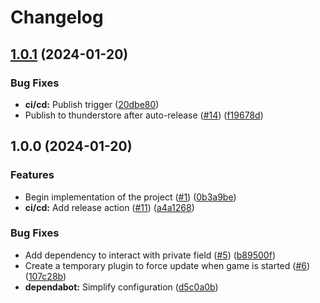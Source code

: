# Changelog

## [1.0.1](https://github.com/Distractic/LethalCompanyTemplate/compare/v1.0.0...v1.0.1) (2024-01-20)


### Bug Fixes

* **ci/cd:** Publish trigger ([20dbe80](https://github.com/Distractic/LethalCompanyTemplate/commit/20dbe8065435c6d14e3126420f0573619d908622))
* Publish to thunderstore after auto-release ([#14](https://github.com/Distractic/LethalCompanyTemplate/issues/14)) ([f19678d](https://github.com/Distractic/LethalCompanyTemplate/commit/f19678d3959aaf2fef994625f99cfccdb8a978b2))

## 1.0.0 (2024-01-20)


### Features

* Begin implementation of the project ([#1](https://github.com/Distractic/LethalCompanyTemplate/issues/1)) ([0b3a9be](https://github.com/Distractic/LethalCompanyTemplate/commit/0b3a9befe9379b348a3121b6e46c0f73fce33a39))
* **ci/cd:** Add release action ([#11](https://github.com/Distractic/LethalCompanyTemplate/issues/11)) ([a4a1268](https://github.com/Distractic/LethalCompanyTemplate/commit/a4a1268b04258ba061fff8895d51855d4aa24a6f))


### Bug Fixes

* Add dependency to interact with private field ([#5](https://github.com/Distractic/LethalCompanyTemplate/issues/5)) ([b89500f](https://github.com/Distractic/LethalCompanyTemplate/commit/b89500f3c140b4023bf1c342727e9f24023139c9))
* Create a temporary plugin to force update when game is started ([#6](https://github.com/Distractic/LethalCompanyTemplate/issues/6)) ([107c28b](https://github.com/Distractic/LethalCompanyTemplate/commit/107c28bbba1c098f7b0a097b5ceba09f9f8a94f7))
* **dependabot:** Simplify configuration ([d5c0a0b](https://github.com/Distractic/LethalCompanyTemplate/commit/d5c0a0b0bd4c236d3e5cc5b28afa709e85a62237))
